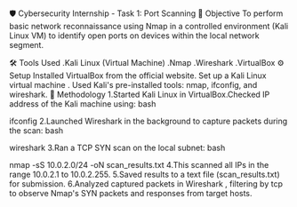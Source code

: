 🛡️ Cybersecurity Internship - Task 1: Port Scanning
🎯 Objective
To perform basic network reconnaissance using Nmap in a controlled environment (Kali Linux VM) to identify open ports on devices within the local network segment.

🛠 Tools Used
.Kali Linux (Virtual Machine)
.Nmap
.Wireshark
.VirtualBox
⚙️ Setup
Installed VirtualBox from the official website.
Set up a Kali Linux virtual machine .
Used Kali's pre-installed tools: nmap, ifconfig, and wireshark.
🧪 Methodology
1.Started Kali Linux in VirtualBox.Checked IP address of the Kali machine using:
bash



ifconfig
2.Launched Wireshark in the background to capture packets during the scan:
bash


wireshark 
3.Ran a TCP SYN scan on the local subnet:
bash


nmap -sS 10.0.2.0/24 -oN scan_results.txt
4.This scanned all IPs in the range 10.0.2.1 to 10.0.2.255.
5.Saved results to a text file (scan_results.txt) for submission.
6.Analyzed captured packets in Wireshark , filtering by tcp to observe Nmap's SYN packets and responses from target hosts.
